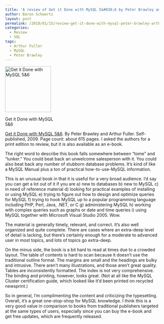 ```yaml
---
title: 'A review of Get it Done with MySQL 5&#038;6 by Peter Brawley and Arthur Fuller'
author: Baron Schwartz
layout: post
permalink: /2010/01/15/review-get-it-done-with-mysql-peter-brawley-arthur-fuller/
categories:
  - Review
  - SQL
tags:
  - Arthur Fuller
  - MySQL
  - Peter Brawley
---
```

<div id="attachment_1585" class="wp-caption alignleft" style="width: 160px">
  <a href="http://www.artfulsoftware.com/"><img src="http://www.xaprb.com/blog/wp-content/uploads/2010/01/get_it_done_with_mysql-150x150.png" alt="Get it Done with MySQL 5&6" title="Get it Done with MySQL 5&6" width="150" height="150" class="size-thumbnail wp-image-1585" /></a><p class="wp-caption-text">
    Get it Done with MySQL 5&#038;6
  </p>
</div>

[Get it Done with MySQL 5&6][1]. By Peter Brawley and Arthur Fuller. Self-published, 2009. Page count: about 615 pages. I asked the authors for a print edition to review, but it is also available as an e-book.

The right word to describe this book falls somewhere between &#8220;tome&#8221; and &#8220;lunker.&#8221; You could beat back an unwelcome salesperson with it. You could also beat back any number of stubborn database problems. It&#8217;s kind of like a MySQL Manual plus a ton of practical how-to-use-MySQL information.

This is an unusual book in that it is useful for a very broad audience. I&#8217;d say you can get a lot out of it if you are a) new to databases b) new to MySQL c) in need of reference material d) looking for practical examples of installing or using MySQL e) trying to figure out how to design and optimize queries for MySQL f) trying to hook MySQL up to a popular programming language including PHP, Perl, Java, .NET, or C g) administering MySQL h) working with complex queries such as graphs or date and time queries i) using MySQL together with Microsoft Visual Studio 2005. Wow.

The material is generally timely, relevant, and correct. It&#8217;s also well organized and quite complete. There are cases where an extra-deep level of detail is lacking, but there&#8217;s certainly enough for a moderate to advanced user in most topics, and lots of topics go extra-deep.

On the minus side, the book is a bit hard to read at times due to a crowded layout. The table of contents is hard to scan because it doesn&#8217;t use the traditional outline format. The margins are small and the headings are bulky and intrusive. There aren&#8217;t many illustrations, and those aren&#8217;t great quality. Tables are inconsistently formatted. The index is not very comprehensive. The binding and printing, however, looks great. (Not at all like the MySQL Cluster certification guide, which looked like it&#8217;d been printed on recycled newsprint.)

So in general, I&#8217;m complimenting the content and criticizing the typesetting. Overall, it&#8217;s a great one-stop-shop for MySQL knowledge. I think this is a very good value in comparison to books from traditional publishers targeted at the same types of users, especially since you can buy the e-book and get free updates, which are frequently released.

 [1]: http://www.artfulsoftware.com/